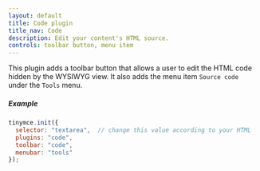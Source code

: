 ```yaml
---
layout: default
title: Code plugin
title_nav: Code
description: Edit your content's HTML source.
controls: toolbar button, menu item
---
```


This plugin adds a toolbar button that allows a user to edit the HTML code hidden by the WYSIWYG view. It also adds the menu item `Source code` under the `Tools` menu.

##### Example

```js
tinymce.init({
  selector: "textarea",  // change this value according to your HTML
  plugins: "code",
  toolbar: "code",
  menubar: "tools"
});
```




